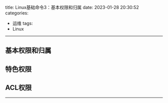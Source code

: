 title: Linux基础命令3：基本权限和归属
date: 2023-01-28 20:30:52
categories:
- 运维
tags:
- Linux

---
## 基本权限和归属

## 特色权限

## ACL权限

---
